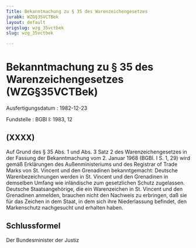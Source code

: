 ```yaml
---
Title: Bekanntmachung zu § 35 des Warenzeichengesetzes
jurabk: WZG§35VCTBek
layout: default
origslug: wzg_35vctbek
slug: wzg_35vctbek

---
```


# Bekanntmachung zu § 35 des Warenzeichengesetzes (WZG§35VCTBek)

Ausfertigungsdatum
:   1982-12-23

Fundstelle
:   BGBl I: 1983, 12

## (XXXX)

Auf Grund des § 35 Abs. 1 und Abs. 3 Satz 2 des Warenzeichengesetzes
in der Fassung der Bekanntmachung vom 2. Januar 1968 (BGBl. I S. 1,
29) wird gemäß Erklärungen des Außenministeriums und des Registrar of
Trade Marks von St. Vincent und den Grenadinen bekanntgemacht:
Deutsche Warenbezeichnungen werden in St. Vincent und den Grenadinen
in demselben Umfang wie inländische zum gesetzlichen Schutz
zugelassen.
Deutsche Staatsangehörige, die ein Warenzeichen in St. Vincent und den
Grenadinen anmelden, brauchen nicht den Nachweis zu erbringen, daß sie
für das Zeichen in dem Staat, in dem sich ihre Niederlassung befindet,
den Markenschutz nachgesucht und erhalten haben.

## Schlussformel

Der Bundesminister der Justiz

